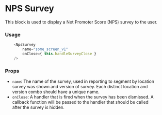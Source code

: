 # NPS Survey

This block is used to display a Net Promoter Score (NPS) survey to the user.

### Usage

```javascript
	<NpsSurvey
		name="some_screen_v1"
		onClose={ this.handleSurveyClose }
	/>
```

### Props

- `name`: The name of the survey, used in reporting to segment by location survey
  was shown and version of survey. Each distinct location and version combo should
  have a unique name.
- `onClose`: A handler that is fired when the survey has been dismissed. A
  callback function will be passed to the handler that should be called after the survey is hidden.
